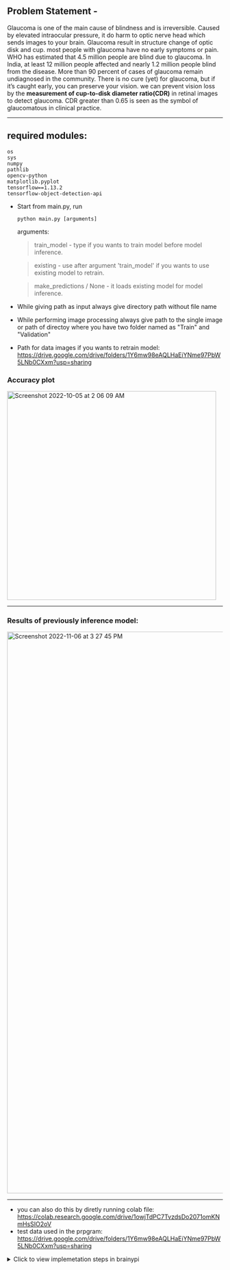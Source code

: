 ## Problem Statement -
Glaucoma is one of the main cause of blindness and is irreversible. Caused by elevated intraocular pressure, it do harm to optic nerve head which sends images to your brain. Glaucoma result in structure change of optic disk and cup. most people with glaucoma have no early symptoms or pain. WHO has estimated that 4.5 million people are blind due to glaucoma. In India, at least 12 million people affected and nearly 1.2 million people blind from the disease. More than 90 percent of cases of glaucoma remain undiagnosed in the community. There is no cure (yet) for glaucoma, but if it’s caught early, you can preserve your vision. we can prevent vision loss by the **measurement of cup-to-disk diameter ratio(CDR)** in retinal images to detect glaucoma. CDR greater than 0.65 is seen as the symbol of glaucomatous in clinical practice.

---

## required modules:
	os
	sys
	numpy
	pathlib
	opencv-python
	matplotlib.pyplot
	tensorflow==1.13.2
	tensorflow-object-detection-api		
	

* Start from main.py, run

	  python main.py [arguments]
	  
	arguments:
	> train_model - type if you wants to train model before model inference.
	
	> existing - use after argument 'train_model' if you wants to use existing model to retrain.

	> make_predictions / None - it loads existing model for model inference.

* While giving path as input always give directory path without file name
* While performing image processing always give path to the single image or path of directoy where you have two folder named as "Train" and "Validation"
* Path for data images if you wants to retrain model: https://drive.google.com/drive/folders/1Y6mw98eAQLHaEiYNme97PbW5LNb0CXxm?usp=sharing

### Accuracy plot
<img width="488" alt="Screenshot 2022-10-05 at 2 06 09 AM" src="https://user-images.githubusercontent.com/100432854/201436678-241b3fcb-e960-4116-9930-caf96304c17d.png">

---

### Results of previously inference model:
<img width="1312" alt="Screenshot 2022-11-06 at 3 27 45 PM" src="https://user-images.githubusercontent.com/100432854/201436836-0a60deee-0161-4eb3-9120-c61c76dc5c60.png">

---

* you can also do this by diretly running colab file: https://colab.research.google.com/drive/1owjTdPC7TvzdsDo2071omKNmHsSIO2oV
* test data used in the prpgram: https://drive.google.com/drive/folders/1Y6mw98eAQLHaEiYNme97PbW5LNb0CXxm?usp=sharing

<details>

* Clone the repositoy in brainypi.
* Change directory to Glaucoma Detection(remove space from directory name if any).
* Run following commands in brainypi(before this you must have docker installed).

		docker build -f dockerfile -t proj:GlaucomaDetection ~/GlaucomaDetection/

		docker run -ti {projectName|projID}

* The container will run in interactive mode, perfrom actions as given in menu(appears after running container), initialy the container doesn't have any model so start by training model or add the model from the link given in 1.

> project file size: 3.23 GB <br>
> project file size with added model: 3.23 + 2.65 GB

<summary>Click to view implemetation steps in brainypi</summary>
</details>
